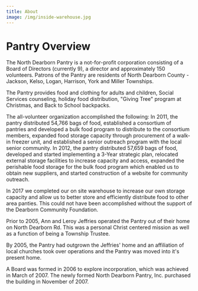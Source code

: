 ```yaml
---
title: About
image: /img/inside-warehouse.jpg
---
```

# Pantry Overview

The North Dearborn Pantry is a not-for-profit corporation consisting of a Board of Directors (currently 9), a director and approximately 150 volunteers. Patrons of the Pantry are residents of North Dearborn County - Jackson, Kelso, Logan, Harrison, York and Miller Townships.

The Pantry provides food and clothing for adults and children, Social Services counseling, holiday food distribution, "Giving Tree" program at Christmas, and Back to School backpacks.

The all-volunteer organization accomplished the following: In 2011, the pantry distributed 54,766 bags of food, established a consortium of pantries and developed a bulk food program to distribute to the consortium members, expanded food storage capacity through procurement of a walk-in freezer unit, and established a senior outreach program with the local senior community. In 2012, the pantry distributed 57,659 bags of food, developed and started implementing a 3-Year strategic plan, relocated external storage facilities to increase capacity and access, expanded the perishable food storage for the bulk food program which enabled us to obtain new suppliers, and started construction of a website for community outreach.

In 2017 we completed our on site warehouse to increase our own storage capacity and allow us to better store and efficiently distribute food to other area panties. This could not have been accomplished without the support of the Dearborn Community Foundation.

Prior to 2005, Ann and Leroy Jeffries operated the Pantry out of their home on North Dearborn Rd. This was a personal Christ centered mission as well as a function of being a Township Trustee.

By 2005, the Pantry had outgrown the Jeffries' home and an affiliation of local churches took over operations and the Pantry was moved into it's present home.

A Board was formed in 2006 to explore incorporation, which was achieved in March of 2007. The newly formed North Dearborn Pantry, Inc. purchased the building in November of 2007.
